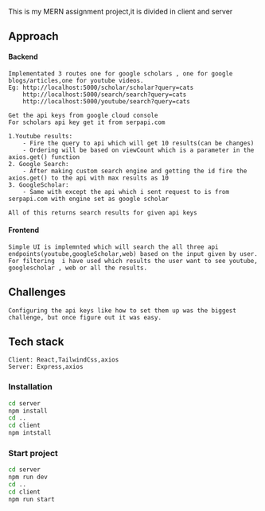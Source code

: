 This is my MERN assignment project,it is divided in client and server

## Approach

#### Backend

    Implementated 3 routes one for google scholars , one for google blogs/articles,one for youtube videos.
    Eg: http://localhost:5000/scholar/scholar?query=cats
        http://localhost:5000/search/search?query=cats
        http://localhost:5000/youtube/search?query=cats

    Get the api keys from google cloud console
    For scholars api key get it from serpapi.com

    1.Youtube results:
        - Fire the query to api which will get 10 results(can be changes)
        - Ordering will be based on viewCount which is a parameter in the axios.get() function
    2. Google Search:
        - After making custom search engine and getting the id fire the axios.get() to the api with max results as 10
    3. GoogleScholar:
        - Same with except the api which i sent request to is from serpapi.com with engine set as google scholar

    All of this returns search results for given api keys

#### Frontend

    Simple UI is implemnted which will search the all three api endpoints(youtube,googleScholar,web) based on the input given by user.
    For filtering  i have used which results the user want to see youtube, googlescholar , web or all the results.

## Challenges

    Configuring the api keys like how to set them up was the biggest challenge, but once figure out it was easy.

## Tech stack

    Client: React,TailwindCss,axios
    Server: Express,axios

### Installation

```bash
cd server
npm install
cd ..
cd client
npm intstall
```

### Start project

```bash
cd server
npm run dev
cd ..
cd client
npm run start
```
